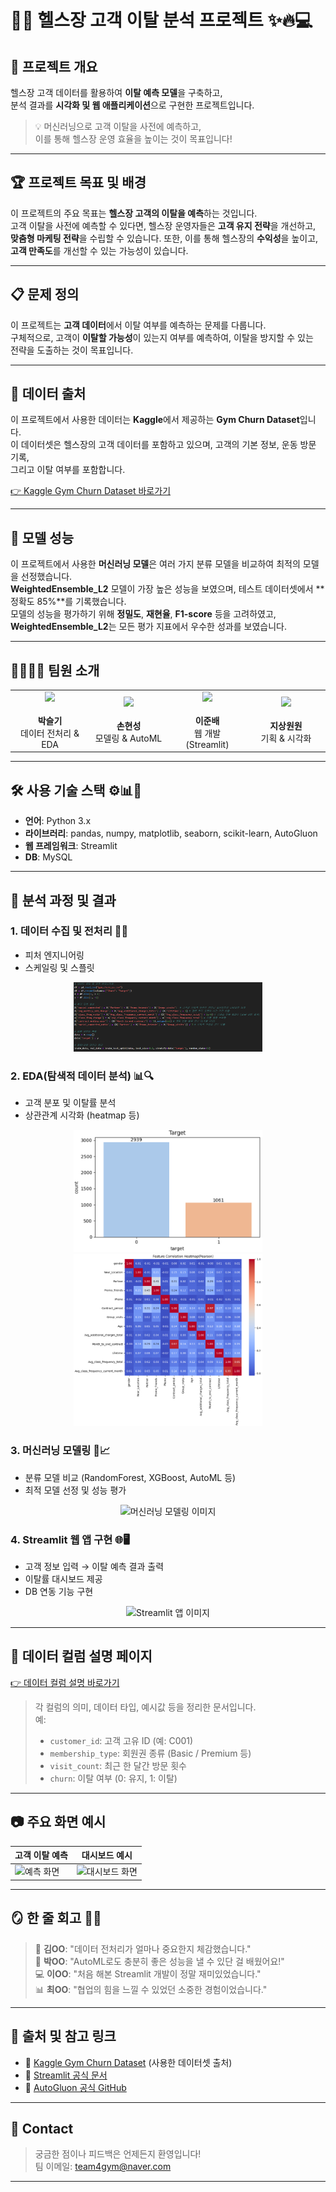 # 🏋️‍♂️ 헬스장 고객 이탈 분석 프로젝트 ✨🔥💻

## 📌 프로젝트 개요
헬스장 고객 데이터를 활용하여 **이탈 예측 모델**을 구축하고,  
분석 결과를 **시각화 및 웹 애플리케이션**으로 구현한 프로젝트입니다.

> 💡 머신러닝으로 고객 이탈을 사전에 예측하고,  
> 이를 통해 헬스장 운영 효율을 높이는 것이 목표입니다!

---

## 🏆 프로젝트 목표 및 배경
이 프로젝트의 주요 목표는 **헬스장 고객의 이탈을 예측**하는 것입니다.  
고객 이탈을 사전에 예측할 수 있다면, 헬스장 운영자들은 **고객 유지 전략**을 개선하고,  
**맞춤형 마케팅 전략**을 수립할 수 있습니다. 또한, 이를 통해 헬스장의 **수익성**을 높이고,  
**고객 만족도**를 개선할 수 있는 가능성이 있습니다.

---

## 📋 문제 정의
이 프로젝트는 **고객 데이터**에서 이탈 여부를 예측하는 문제를 다룹니다.  
구체적으로, 고객이 **이탈할 가능성**이 있는지 여부를 예측하여, 이탈을 방지할 수 있는  
전략을 도출하는 것이 목표입니다.

---

## 📄 데이터 출처
이 프로젝트에서 사용한 데이터는 **Kaggle**에서 제공하는 **Gym Churn Dataset**입니다.  
이 데이터셋은 헬스장의 고객 데이터를 포함하고 있으며, 고객의 기본 정보, 운동 방문 기록,  
그리고 이탈 여부를 포함합니다.

[👉 Kaggle Gym Churn Dataset 바로가기](https://www.kaggle.com/datasets/adrianvinueza/gym-customers-features-and-churn)


---

## 🧪 모델 성능
이 프로젝트에서 사용한 **머신러닝 모델**은 여러 가지 분류 모델을 비교하여 최적의 모델을 선정했습니다.  
**WeightedEnsemble_L2** 모델이 가장 높은 성능을 보였으며, 테스트 데이터셋에서 **정확도 85%**를 기록했습니다.  
모델의 성능을 평가하기 위해 **정밀도**, **재현율**, **F1-score** 등을 고려하였고,  
**WeightedEnsemble_L2**는 모든 평가 지표에서 우수한 성과를 보였습니다.

---

## 👨‍👩‍👧‍👦 팀원 소개

<div align="center">
  
<table>
  <tr>
    <td align="center" width="25%">
      <img src="./images/member1.jpg" width="120px"><br><br>
      <b>박슬기</b><br>
      데이터 전처리 & EDA
    </td>
    <td align="center" width="25%">
      <img src="./images/member2.jpg" width="120px"><br><br>
      <b>손현성</b><br>
      모델링 & AutoML
    </td>
    <td align="center" width="25%">
      <img src="./images/member3.jpg" width="120px"><br><br>
      <b>이준배</b><br>
      웹 개발 (Streamlit)
    </td>
    <td align="center" width="25%">
      <img src="./images/member4.jpg" width="120px"><br><br>
      <b>지상원원</b><br>
      기획 & 시각화
    </td>
  </tr>
</table>

</div>

---

## 🛠️ 사용 기술 스택 ⚙️📊🧠
- **언어**: Python 3.x  
- **라이브러리**: pandas, numpy, matplotlib, seaborn, scikit-learn, AutoGluon  
- **웹 프레임워크**: Streamlit  
- **DB**: MySQL  

---

## 🧪 분석 과정 및 결과

### 1. 데이터 수집 및 전처리 📂🧹
- 피처 엔지니어링
- 스케일링 및 스플릿

<div align="center">
  <img src="./img/datafeaturing.png" width="60%" alt="데이터 전처리 이미지">
</div>

### 2. EDA(탐색적 데이터 분석) 📊🔍
- 고객 분포 및 이탈률 분석
- 상관관계 시각화 (heatmap 등)

<div align="center">
  <img src="./img/label01grap.png" width="60%" alt="EDA 분석 이미지">
</div>
<div align="center">
  <img src="./img/heatmap_pearson.png" width="60%" alt="EDA 분석 이미지">
</div>

### 3. 머신러닝 모델링 🤖📈
- 분류 모델 비교 (RandomForest, XGBoost, AutoML 등)
- 최적 모델 선정 및 성능 평가

<div align="center">
  <img src="./images/machine_learning.png" width="60%" alt="머신러닝 모델링 이미지">
</div>

### 4. Streamlit 웹 앱 구현 🌐🖥️
- 고객 정보 입력 → 이탈 예측 결과 출력
- 이탈률 대시보드 제공
- DB 연동 기능 구현

<div align="center">
  <img src="./images/streamlit_app.png" width="60%" alt="Streamlit 앱 이미지">
</div>

---

## 📄 데이터 컬럼 설명 페이지
[👉 데이터 컬럼 설명 바로가기](./pages/columns.md)  
> 각 컬럼의 의미, 데이터 타입, 예시값 등을 정리한 문서입니다.  
> 예:  
> - `customer_id`: 고객 고유 ID (예: C001)  
> - `membership_type`: 회원권 종류 (Basic / Premium 등)  
> - `visit_count`: 최근 한 달간 방문 횟수  
> - `churn`: 이탈 여부 (0: 유지, 1: 이탈)  

---

## 📷 주요 화면 예시
| 고객 이탈 예측 | 대시보드 예시 |
|----------------|---------------|
| ![예측 화면](./images/predict.png) | ![대시보드 화면](./images/dashboard.png) |

---

## 🪞 한 줄 회고 🧠💬

> 🧹 **김OO**: "데이터 전처리가 얼마나 중요한지 체감했습니다."  
> 🤖 **박OO**: "AutoML로도 충분히 좋은 성능을 낼 수 있단 걸 배웠어요!"  
> 💻 **이OO**: "처음 해본 Streamlit 개발이 정말 재미있었습니다."  
> 📊 **최OO**: "협업의 힘을 느낄 수 있었던 소중한 경험이었습니다."

---

## 🔗 출처 및 참고 링크
- 📘 [Kaggle Gym Churn Dataset](https://www.kaggle.com/datasets) (사용한 데이터셋 출처)
- 📘 [Streamlit 공식 문서](https://docs.streamlit.io/)
- 📘 [AutoGluon 공식 GitHub](https://github.com/autogluon/autogluon)

---

## 📮 Contact
> 궁금한 점이나 피드백은 언제든지 환영입니다!  
> 팀 이메일: team4gym@naver.com

---
